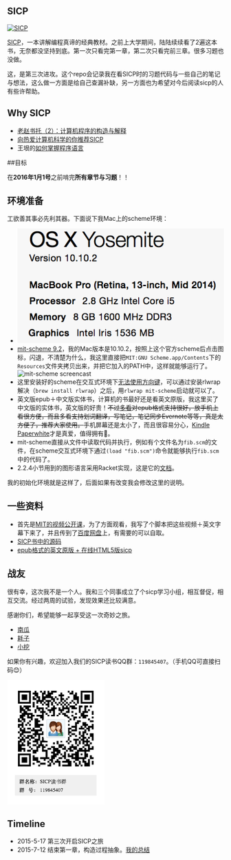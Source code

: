 ## SICP

[![SICP](http://img4.douban.com/lpic/s1113106.jpg)](http://www.sicp.pub/)

[SICP](http://book.douban.com/subject/1451622/)，一本讲解编程真谛的经典教材。之前上大学期间，陆陆续续看了2遍这本书，无奈都没坚持到底。第一次只看完第一章，第二次只看完前三章。很多习题也没做。

这，是第三次进攻。这个repo会记录我在看SICP时的习题代码与一些自己的笔记与想法，这么做一方面是给自己查漏补缺，另一方面也为希望对今后阅读sicp的人有些许帮助。

## Why SICP 

- [老赵书托（2）：计算机程序的构造与解释](http://blog.zhaojie.me/2009/07/recommended-reading-2-sicp.html)  
- [向热爱计算机科学的你推荐SICP](http://www.nowamagic.net/librarys/veda/detail/1905)
- 王垠的[如何掌握程序语言](http://yinwang0.lofter.com/post/183ec2_47bea8)

##目标

在**2016年1月1号**之前啃完**所有章节与习题**！！

## 环境准备

工欲善其事必先利其器。下面说下我Mac上的scheme环境：

- ![Mac 环境](mac-env.png)
- [mit-scheme 9.2](http://ftp.gnu.org/gnu/mit-scheme/stable.pkg/9.2/mit-scheme-9.2-x86-64.dmg)，我的Mac版本是10.10.2，按照上这个官方scheme后点击图标，闪退，不清楚为什么，我这里直接把`MIT:GNU Scheme.app/Contents`下的`Resources`文件夹拷贝出来，并把它加入的PATH中，这样就能够运行了。
![mit-scheme screencast](http://ww2.sinaimg.cn/mw690/5fee18eegw1es79f0y9u2j21tm0eqjus.jpg)
- 这里安装好的scheme在交互式环境下[无法使用方向键](http://stackoverflow.com/questions/27648559/mit-scheme-cant-move-left-when-enter-code)，可以通过安装rlwrap解决（`brew install rlwrap`）之后，用`rlwrap mit-scheme`启动就可以了。
- 英文版epub＋中文版实体书，计算机的书最好还是看英文原版，我这里买了中文版的实体书，英文版的好贵！<del>不过[多看](http://duokan.com/)对epub格式支持很好，放手机上看很方便，而且多看支持划词翻译，写笔记，笔记同步Evernote等等，真是太方便了，推荐大家使用。</del>手机屏幕还是太小了，而且很容易分心，[Kindle Paperwhite](http://www.amazon.cn/gp/product/B00QJDOLIO)才是真爱，值得拥有💖。
- mit-scheme直接从文件中读取代码并执行，例如有个文件名为`fib.scm`的文件，在scheme交互式环境下通过`(load "fib.scm")`命令就能够执行`fib.scm`中的代码了。
- 2.2.4小节用到的图形语言采用Racket实现，这是它的[文档](http://planet.racket-lang.org/package-source/soegaard/sicp.plt/2/1/planet-docs/sicp-manual/index.html)。

我的初始化环境就是这样了，后面如果有改变我会修改这里的说明。

## 一些资料

- 首先是[MIT的视频公开课](http://ocw.mit.edu/courses/electrical-engineering-and-computer-science/6-001-structure-and-interpretation-of-computer-programs-spring-2005/video-lectures/)，为了方面观看，我写了个脚本把这些视频＋英文字幕下来了，并且传到了[百度网盘](http://pan.baidu.com/s/1jGrI5EY)上，有需要的可以自取。
- [SICP书中的源码](http://mitpress.mit.edu/sicp/code/index.html)
- [epub格式的英文原版 + 在线HTML5版sicp](https://github.com/sarabander/sicp)

## 战友

很有幸，这次我不是一个人。我和三个同事成立了个sicp学习小组，相互督促，相互交流。经过两周的试验，发现效果还比较满意。

感谢你们，希望能够一起享受这一次奇妙之旅。

- [南瓜](https://github.com/ng-wei)
- [耗子](https://github.com/haozi-yz)
- [小挖](https://github.com/jerrychen1990)

如果你有兴趣，欢迎加入我们的SICP读书QQ群：`119845407`。（手机QQ可直接扫码😊）

![](SICP_QQ.png)

## Timeline

- 2015-5-17  第三次开启SICP之旅
- 2015-7-12  结束第一章，构造过程抽象。[我的总结](http://liujiacai.net/blog/2015/07/18/sicp-chapter1-summary/)
